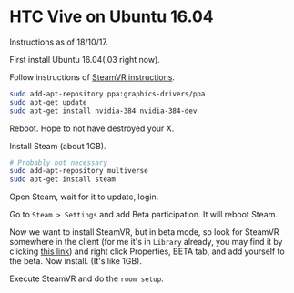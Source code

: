 # HTC Vive on Ubuntu 16.04

Instructions as of 18/10/17.

First install Ubuntu 16.04(.03 right now).

Follow instructions of [SteamVR instructions](https://github.com/ValveSoftware/SteamVR-for-Linux).

```bash
sudo add-apt-repository ppa:graphics-drivers/ppa
sudo apt-get update
sudo apt-get install nvidia-384 nvidia-384-dev
```

Reboot. Hope to not have destroyed your X.

Install Steam (about 1GB).

```bash
# Probably not necessary
sudo add-apt-repository multiverse
sudo apt-get install steam

```

Open Steam, wait for it to update, login.

Go to `Steam > Settings` and add Beta participation. It will reboot Steam.

Now we want to install SteamVR, but in beta mode, so look for SteamVR somewhere in the client (for me it's in `Library` already, you may find it by clicking [this link](steam://run/250820)) and right click
Properties, BETA tab, and add yourself to the beta. Now install. (It's like 1GB).

Execute SteamVR and do the `room setup`.

